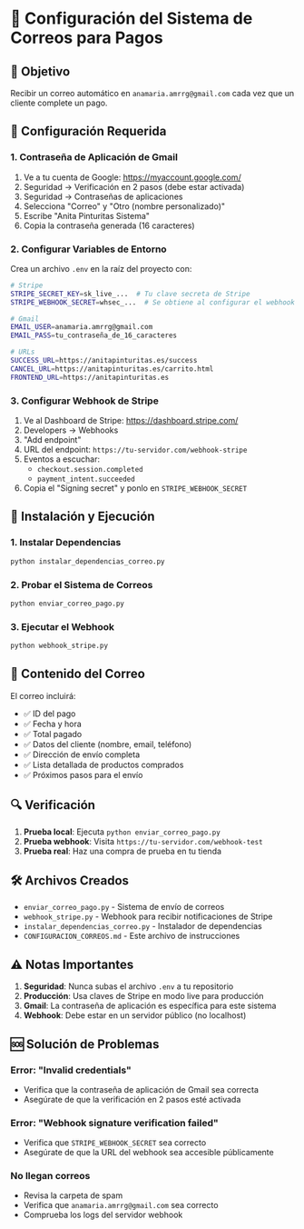 # 📧 Configuración del Sistema de Correos para Pagos

## 🎯 Objetivo
Recibir un correo automático en `anamaria.amrrg@gmail.com` cada vez que un cliente complete un pago.

## 🔧 Configuración Requerida

### 1. Contraseña de Aplicación de Gmail

1. Ve a tu cuenta de Google: https://myaccount.google.com/
2. Seguridad → Verificación en 2 pasos (debe estar activada)
3. Seguridad → Contraseñas de aplicaciones
4. Selecciona "Correo" y "Otro (nombre personalizado)"
5. Escribe "Anita Pinturitas Sistema"
6. Copia la contraseña generada (16 caracteres)

### 2. Configurar Variables de Entorno

Crea un archivo `.env` en la raíz del proyecto con:

```bash
# Stripe
STRIPE_SECRET_KEY=sk_live_...  # Tu clave secreta de Stripe
STRIPE_WEBHOOK_SECRET=whsec_...  # Se obtiene al configurar el webhook

# Gmail
EMAIL_USER=anamaria.amrrg@gmail.com
EMAIL_PASS=tu_contraseña_de_16_caracteres

# URLs
SUCCESS_URL=https://anitapinturitas.es/success
CANCEL_URL=https://anitapinturitas.es/carrito.html
FRONTEND_URL=https://anitapinturitas.es
```

### 3. Configurar Webhook de Stripe

1. Ve al Dashboard de Stripe: https://dashboard.stripe.com/
2. Developers → Webhooks
3. "Add endpoint"
4. URL del endpoint: `https://tu-servidor.com/webhook-stripe`
5. Eventos a escuchar:
   - `checkout.session.completed`
   - `payment_intent.succeeded`
6. Copia el "Signing secret" y ponlo en `STRIPE_WEBHOOK_SECRET`

## 🚀 Instalación y Ejecución

### 1. Instalar Dependencias
```bash
python instalar_dependencias_correo.py
```

### 2. Probar el Sistema de Correos
```bash
python enviar_correo_pago.py
```

### 3. Ejecutar el Webhook
```bash
python webhook_stripe.py
```

## 📧 Contenido del Correo

El correo incluirá:
- ✅ ID del pago
- ✅ Fecha y hora
- ✅ Total pagado
- ✅ Datos del cliente (nombre, email, teléfono)
- ✅ Dirección de envío completa
- ✅ Lista detallada de productos comprados
- ✅ Próximos pasos para el envío

## 🔍 Verificación

1. **Prueba local**: Ejecuta `python enviar_correo_pago.py`
2. **Prueba webhook**: Visita `https://tu-servidor.com/webhook-test`
3. **Prueba real**: Haz una compra de prueba en tu tienda

## 🛠️ Archivos Creados

- `enviar_correo_pago.py` - Sistema de envío de correos
- `webhook_stripe.py` - Webhook para recibir notificaciones de Stripe
- `instalar_dependencias_correo.py` - Instalador de dependencias
- `CONFIGURACION_CORREOS.md` - Este archivo de instrucciones

## ⚠️ Notas Importantes

1. **Seguridad**: Nunca subas el archivo `.env` a tu repositorio
2. **Producción**: Usa claves de Stripe en modo live para producción
3. **Gmail**: La contraseña de aplicación es específica para este sistema
4. **Webhook**: Debe estar en un servidor público (no localhost)

## 🆘 Solución de Problemas

### Error: "Invalid credentials"
- Verifica que la contraseña de aplicación de Gmail sea correcta
- Asegúrate de que la verificación en 2 pasos esté activada

### Error: "Webhook signature verification failed"
- Verifica que `STRIPE_WEBHOOK_SECRET` sea correcto
- Asegúrate de que la URL del webhook sea accesible públicamente

### No llegan correos
- Revisa la carpeta de spam
- Verifica que `anamaria.amrrg@gmail.com` sea correcto
- Comprueba los logs del servidor webhook
